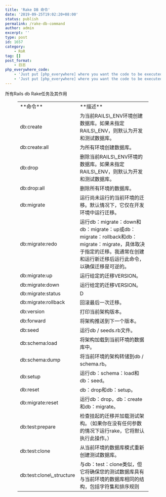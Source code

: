 ```yaml
---
title: 'Rake DB 命令'
date: '2019-09-25T19:02:20+08:00'
status: publish
permalink: /rake-db-command
author: admin
excerpt: ''
type: post
id: 1657
category:
    - RoR
tag: []
post_format:
    - 日志
php_everywhere_code:
    - 'Just put [php_everywhere] where you want the code to be executed.'
    - 'Just put [php_everywhere] where you want the code to be executed.'
---
```

 所有Rails db Rake任务及其作用

<figure class="wp-block-table"><table class="has-fixed-layout"><tbody><tr><td>**命令**</td><td>**描述**</td></tr><tr><td>db:create</td><td>为当前RAILS\_ENV环境创建数据库。如果未指定RAILS\_ENV，则默认为开发和测试数据库。</td></tr><tr><td>db:create:all</td><td>为所有环境创建数据库。</td></tr><tr><td>db:drop</td><td>删除当前RAILS\_ENV环境的数据库。如果未指定RAILS\_ENV，则默认为开发和测试数据库。</td></tr><tr><td>db:drop:all</td><td>删除所有环境的数据库。</td></tr><tr><td>db:migrate</td><td>运行尚未运行的当前环境的迁移。默认情况下，它仅在开发环境中运行迁移。</td></tr><tr><td>db:migrate:redo</td><td>运行db：migrate：down和db：migrate：up或db：migrate：rollback和db：migrate：migrate，具体取决于指定的迁移。我通常在创建和运行新迁移后运行此命令，以确保迁移是可逆的。</td></tr><tr><td>db:migrate:up</td><td>运行给定的迁移VERSION。</td></tr><tr><td>db:migrate:down</td><td>运行给定的迁移VERSION。</td></tr><tr><td>db:migrate:status</td><td>D</td></tr><tr><td>db:migrate:rollback</td><td>回滚最后一次迁移。</td></tr><tr><td>db:version</td><td>打印当前架构版本。</td></tr><tr><td>db:forward</td><td>将架构推送到下一个版本。</td></tr><tr><td>db:seed</td><td>运行db / seeds.rb文件。</td></tr><tr><td>db:schema:load</td><td>将架构加载到当前环境的数据库中。</td></tr><tr><td>db:schema:dump</td><td>将当前环境的架构转储到db / schema.rb。</td></tr><tr><td>db:setup</td><td>运行db：schema：load和db：seed。</td></tr><tr><td>db:reset</td><td>db：drop和db：setup。</td></tr><tr><td>db:migrate:reset</td><td>运行db：drop，db：create和db：migrate。</td></tr><tr><td>db:test:prepare</td><td>检查挂起的迁移并加载测试架构。（如果你在没有任何参数的情况下运行rake，它将默认执行此操作。）</td></tr><tr><td>db:test:clone</td><td>从当前环境的数据库模式重新创建测试数据库。</td></tr><tr><td>db:test:clone\_structure</td><td>与db：test：clone类似，但它将确保您的测试数据库具有与当前环境的数据库相同的结构，包括字符集和排序规则</td></tr></tbody></table>

</figure>